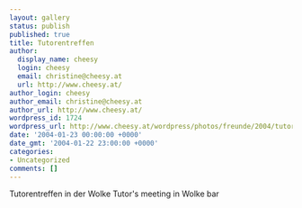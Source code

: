 ```yaml
---
layout: gallery
status: publish
published: true
title: Tutorentreffen
author:
  display_name: cheesy
  login: cheesy
  email: christine@cheesy.at
  url: http://www.cheesy.at/
author_login: cheesy
author_email: christine@cheesy.at
author_url: http://www.cheesy.at/
wordpress_id: 1724
wordpress_url: http://www.cheesy.at/wordpress/photos/freunde/2004/tutorentreffen/
date: '2004-01-23 00:00:00 +0000'
date_gmt: '2004-01-22 23:00:00 +0000'
categories:
- Uncategorized
comments: []
---
```

<!--:de-->Tutorentreffen in der Wolke
<!--:--><!--:en-->Tutor's meeting in Wolke bar
<!--:-->
